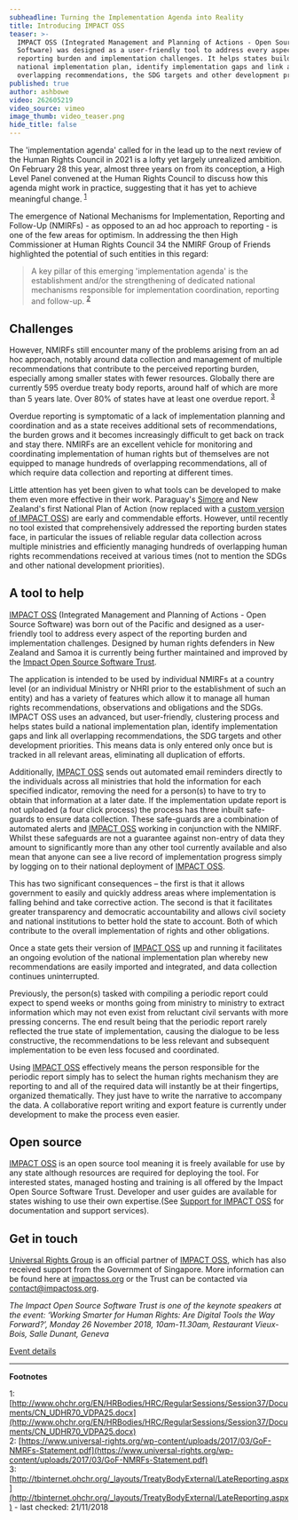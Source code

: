 ```yaml
---
subheadline: Turning the Implementation Agenda into Reality
title: Introducing IMPACT OSS
teaser: >-
  IMPACT OSS (Integrated Management and Planning of Actions - Open Source
  Software) was designed as a user-friendly tool to address every aspect of the
  reporting burden and implementation challenges. It helps states build a
  national implementation plan, identify implementation gaps and link all
  overlapping recommendations, the SDG targets and other development priorities.
published: true
author: ashbowe
video: 262605219
video_source: vimeo
image_thumb: video_teaser.png
hide_title: false
---
```


<p class="lead">
The 'implementation agenda' called for in the lead up to the next review of the Human Rights Council in 2021 is a lofty yet largely unrealized ambition. On February 28 this year, almost three years on from its conception, a High Level Panel convened at the Human Rights Council to discuss how this agenda might work in practice, suggesting that it has yet to achieve meaningful change. <sup><a href="#fn1">1</a></sup>
</p>

The emergence of National Mechanisms for Implementation, Reporting and Follow-Up (NMIRFs) - as opposed to an ad hoc approach to reporting - is one of the few areas for optimism. In addressing the then High Commissioner at Human Rights Council 34 the NMIRF Group of Friends highlighted the potential of such entities in this regard:

> A key pillar of this emerging 'implementation agenda' is the establishment and/or the strengthening of dedicated national mechanisms responsible for implementation coordination, reporting and follow-up. <sup>[2](#fn2)</sup>

## Challenges

However, NMIRFs still encounter many of the problems arising from an ad hoc approach, notably around data collection and management of multiple recommendations that contribute to the perceived reporting burden, especially among smaller states with fewer resources. Globally there are currently 595 overdue treaty body reports, around half of which are more than 5 years late. Over 80% of states have at least one overdue report. <sup>[3](#fn3)</sup>

Overdue reporting is symptomatic of a lack of implementation planning and coordination and as a state receives additional sets of recommendations, the burden grows and it becomes increasingly difficult to get back on track and stay there. NMIRFs are an excellent vehicle for monitoring and coordinating implementation of human rights but of themselves are not equipped to manage hundreds of overlapping recommendations, all of which require data collection and reporting at different times.

Little attention has yet been given to what tools can be developed to make them even more effective in their work. Paraguay's [Simore](http://www.mre.gov.py/simoreplus) and New Zealand's first National Plan of Action (now replaced with a [custom version of IMPACT OSS](http://npa.hrc.co.nz/)) are early and commendable efforts. However, until recently no tool existed that comprehensively addressed the reporting burden states face, in particular the issues of reliable regular data collection across multiple ministries and efficiently managing hundreds of overlapping human rights recommendations received at various times (not to mention the SDGs and other national development priorities).

## A tool to help

[IMPACT OSS](https://vimeo.com/262605219) (Integrated Management and Planning of Actions - Open Source Software) was born out of the Pacific and designed as a user-friendly tool to address every aspect of the reporting burden and implementation challenges. Designed by human rights defenders in New Zealand and Samoa it is currently being further maintained and improved by the [Impact Open Source Software Trust](https://impactoss.org). 

The application is intended to be used by individual NMIRFs at a country level (or an individual Ministry or NHRI prior to the establishment of such an entity) and has a variety of features which allow it to manage all human rights recommendations, observations and obligations and the SDGs. IMPACT OSS uses an advanced, but user-friendly, clustering process and helps states build a national implementation plan, identify implementation gaps and link all overlapping recommendations, the SDG targets and other development priorities. This means data is only entered only once but is tracked in all relevant areas, eliminating all duplication of efforts.

Additionally, [IMPACT OSS](https://vimeo.com/262605219) sends out automated email reminders directly to the individuals across all ministries that hold the information for each specified indicator, removing the need for a person(s) to have to try to obtain that information at a later date. If the implementation update report is not uploaded (a four click process) the process has three inbuilt safe-guards to ensure data collection. These safe-guards are a combination of automated alerts and [IMPACT OSS](https://vimeo.com/262605219) working in conjunction with the NMIRF. Whilst these safeguards are not a guarantee against non-entry of data they amount to significantly more than any other tool currently available and also mean that anyone can see a live record of implementation progress simply by logging on to their national deployment of [IMPACT OSS](https://vimeo.com/262605219).

This has two significant consequences – the first is that it allows government to easily and quickly address areas where implementation is falling behind and take corrective action. The second is that it facilitates greater transparency and democratic accountability and allows civil society and national institutions to better hold the state to account. Both of which contribute to the overall implementation of rights and other obligations.

Once a state gets their version of [IMPACT OSS](https://vimeo.com/262605219) up and running it facilitates an ongoing evolution of the national implementation plan whereby new recommendations are easily imported and integrated, and data collection continues uninterrupted.

Previously, the person(s) tasked with compiling a periodic report could expect to spend weeks or months going from ministry to ministry to extract information which may not even exist from reluctant civil servants with more pressing concerns. The end result being that the periodic report rarely reflected the true state of implementation, causing the dialogue to be less constructive, the recommendations to be less relevant and subsequent implementation to be even less focused and coordinated.  

Using [IMPACT OSS](https://vimeo.com/262605219) effectively means the person responsible for the periodic report simply has to select the human rights mechanism they are reporting to and all of the required data will instantly be at their fingertips, organized thematically. They just have to write the narrative to accompany the data. A collaborative report writing and export feature is currently under development to make the process even easier.

## Open source

[IMPACT OSS](https://vimeo.com/262605219) is an open source tool meaning it is freely available for use by any state although resources are required for deploying the tool. For interested states, managed hosting and training is all offered by the Impact Open Source Software Trust. Developer and user guides are available for states wishing to use their own expertise.(See [Support for IMPACT OSS]({{site.baseurl}}/impactoss/support/) for documentation and support services).

## Get in touch

[Universal Rights Group](https://universal-rights.org) is an official partner of [IMPACT OSS](https://vimeo.com/262605219), which has also received support from the Government of Singapore. More information can be found here at [impactoss.org](https://www.impactoss.org) or the Trust can be contacted via [contact@impactoss.org](mailto:contact@impactoss.org).

_The Impact Open Source Software Trust is one of the keynote speakers at the event: ‘Working Smarter for Human Rights: Are Digital Tools the Way Forward?’, Monday 26 November 2018, 10am-11.30am, Restaurant Vieux-Bois, Salle Dunant, Geneva_ <br>

[Event details](https://www.universal-rights.org/events-detail/working-smarter-for-human-rights-are-digital-tools-the-way-forward/) 

---

**Footnotes**

<a name="fn1">1</a>: [http://www.ohchr.org/EN/HRBodies/HRC/RegularSessions/Session37/Documents/CN_UDHR70_VDPA25.docx](http://www.ohchr.org/EN/HRBodies/HRC/RegularSessions/Session37/Documents/CN_UDHR70_VDPA25.docx)
<br>
<a name="fn2">2</a>: [https://www.universal-rights.org/wp-content/uploads/2017/03/GoF-NMRFs-Statement.pdf](https://www.universal-rights.org/wp-content/uploads/2017/03/GoF-NMRFs-Statement.pdf)
<br>
<a name="fn3">3</a>: [http://tbinternet.ohchr.org/_layouts/TreatyBodyExternal/LateReporting.aspx](http://tbinternet.ohchr.org/_layouts/TreatyBodyExternal/LateReporting.aspx) - last checked: 21/11/2018
<br>
